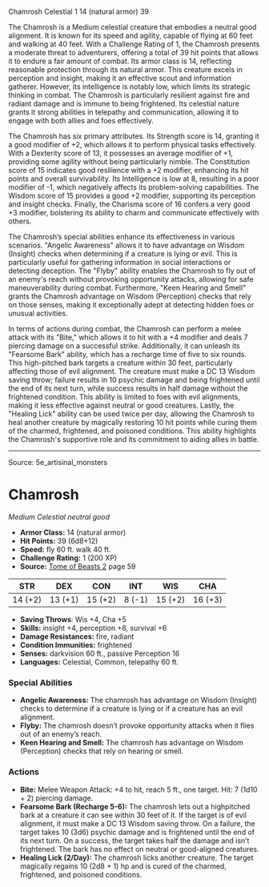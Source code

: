 <MonsterName/>Chamrosh</MonsterName>
<CreatureType/>Celestial</CreatureType>
<CR/>1</CR>
<AC/>14 (natural armor)</AC>
<HP/>39</HP>
<summary>The Chamrosh is a Medium celestial creature that embodies a neutral good alignment. It is known for its speed and agility, capable of flying at 60 feet and walking at 40 feet. With a Challenge Rating of 1, the Chamrosh presents a moderate threat to adventurers, offering a total of 39 hit points that allows it to endure a fair amount of combat. Its armor class is 14, reflecting reasonable protection through its natural armor. This creature excels in perception and insight, making it an effective scout and information gatherer. However, its intelligence is notably low, which limits its strategic thinking in combat. The Chamrosh is particularly resilient against fire and radiant damage and is immune to being frightened. Its celestial nature grants it strong abilities in telepathy and communication, allowing it to engage with both allies and foes effectively.</summary>

<detail>

The Chamrosh has six primary attributes. Its Strength score is 14, granting it a good modifier of +2, which allows it to perform physical tasks effectively. With a Dexterity score of 13, it possesses an average modifier of +1, providing some agility without being particularly nimble. The Constitution score of 15 indicates good resilience with a +2 modifier, enhancing its hit points and overall survivability. Its Intelligence is low at 8, resulting in a poor modifier of -1, which negatively affects its problem-solving capabilities. The Wisdom score of 15 provides a good +2 modifier, supporting its perception and insight checks. Finally, the Charisma score of 16 confers a very good +3 modifier, bolstering its ability to charm and communicate effectively with others.

The Chamrosh’s special abilities enhance its effectiveness in various scenarios. "Angelic Awareness" allows it to have advantage on Wisdom (Insight) checks when determining if a creature is lying or evil. This is particularly useful for gathering information in social interactions or detecting deception. The "Flyby" ability enables the Chamrosh to fly out of an enemy's reach without provoking opportunity attacks, allowing for safe maneuverability during combat. Furthermore, "Keen Hearing and Smell" grants the Chamrosh advantage on Wisdom (Perception) checks that rely on those senses, making it exceptionally adept at detecting hidden foes or unusual activities.

In terms of actions during combat, the Chamrosh can perform a melee attack with its "Bite," which allows it to hit with a +4 modifier and deals 7 piercing damage on a successful strike. Additionally, it can unleash its "Fearsome Bark" ability, which has a recharge time of five to six rounds. This high-pitched bark targets a creature within 30 feet, particularly affecting those of evil alignment. The creature must make a DC 13 Wisdom saving throw; failure results in 10 psychic damage and being frightened until the end of its next turn, while success results in half damage without the frightened condition. This ability is limited to foes with evil alignments, making it less effective against neutral or good creatures. Lastly, the "Healing Lick" ability can be used twice per day, allowing the Chamrosh to heal another creature by magically restoring 10 hit points while curing them of the charmed, frightened, and poisoned conditions. This ability highlights the Chamrosh's supportive role and its commitment to aiding allies in battle.</detail>



---

Source: 5e_artisinal_monsters

# Chamrosh

*Medium* *Celestial* *neutral good*

- **Armor Class:** 14 (natural armor)
- **Hit Points:** 39 (6d8+12)
- **Speed:** fly 60 ft. walk 40 ft.
- **Challenge Rating:** 1 (200 XP)
- **Source:** [Tome of Beasts 2](https://koboldpress.com/kpstore/product/tome-of-beasts-2-for-5th-edition) page 59

| STR | DEX | CON | INT | WIS | CHA |
| --- | --- | --- | --- | --- | --- |
| 14 (+2) | 13 (+1) | 15 (+2) | 8 (-1) | 15 (+2) | 16 (+3) |

- **Saving Throws**: Wis +4, Cha +5
- **Skills:** insight +4, perception +6, survival +6
- **Damage Resistances:** fire, radiant
- **Condition Immunities:** frightened
- **Senses:** darkvision 60 ft., passive Perception 16
- **Languages:** Celestial, Common, telepathy 60 ft.

### Special Abilities

- **Angelic Awareness:** The chamrosh has advantage on Wisdom (Insight) checks to determine if a creature is lying or if a creature has an evil alignment.
- **Flyby:** The chamrosh doesn’t provoke opportunity attacks when it flies out of an enemy’s reach.
- **Keen Hearing and Smell:** The chamrosh has advantage on Wisdom (Perception) checks that rely on hearing or smell.

### Actions

- **Bite:** Melee Weapon Attack: +4 to hit, reach 5 ft., one target. Hit: 7 (1d10 + 2) piercing damage.
- **Fearsome Bark (Recharge 5-6):** The chamrosh lets out a highpitched bark at a creature it can see within 30 feet of it. If the target is of evil alignment, it must make a DC 13 Wisdom saving throw. On a failure, the target takes 10 (3d6) psychic damage and is frightened until the end of its next turn. On a success, the target takes half the damage and isn’t frightened. The bark has no effect on neutral or good-aligned creatures.
- **Healing Lick (2/Day):** The chamrosh licks another creature. The target magically regains 10 (2d8 + 1) hp and is cured of the charmed, frightened, and poisoned conditions.




